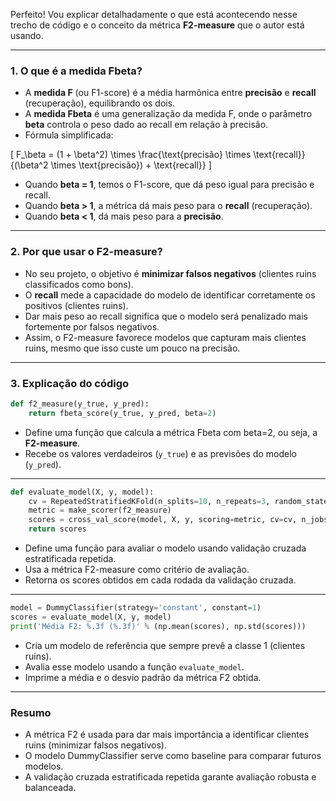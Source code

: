 Perfeito! Vou explicar detalhadamente o que está acontecendo nesse trecho de código e o conceito da métrica **F2-measure** que o autor está usando.

---

### 1. O que é a **medida Fbeta**?

- A **medida F** (ou F1-score) é a média harmônica entre **precisão** e **recall** (recuperação), equilibrando os dois.
- A **medida Fbeta** é uma generalização da medida F, onde o parâmetro **beta** controla o peso dado ao recall em relação à precisão.
- Fórmula simplificada:

\[
F_\beta = (1 + \beta^2) \times \frac{\text{precisão} \times \text{recall}}{(\beta^2 \times \text{precisão}) + \text{recall}}
\]

- Quando **beta = 1**, temos o F1-score, que dá peso igual para precisão e recall.
- Quando **beta > 1**, a métrica dá mais peso para o **recall** (recuperação).
- Quando **beta < 1**, dá mais peso para a **precisão**.

---

### 2. Por que usar o **F2-measure**?

- No seu projeto, o objetivo é **minimizar falsos negativos** (clientes ruins classificados como bons).
- O **recall** mede a capacidade do modelo de identificar corretamente os positivos (clientes ruins).
- Dar mais peso ao recall significa que o modelo será penalizado mais fortemente por falsos negativos.
- Assim, o F2-measure favorece modelos que capturam mais clientes ruins, mesmo que isso custe um pouco na precisão.

---

### 3. Explicação do código

```python
def f2_measure(y_true, y_pred):
    return fbeta_score(y_true, y_pred, beta=2)
```

- Define uma função que calcula a métrica Fbeta com beta=2, ou seja, a **F2-measure**.
- Recebe os valores verdadeiros (`y_true`) e as previsões do modelo (`y_pred`).

---

```python
def evaluate_model(X, y, model):
    cv = RepeatedStratifiedKFold(n_splits=10, n_repeats=3, random_state=1)
    metric = make_scorer(f2_measure)
    scores = cross_val_score(model, X, y, scoring=metric, cv=cv, n_jobs=-1)
    return scores
```

- Define uma função para avaliar o modelo usando validação cruzada estratificada repetida.
- Usa a métrica F2-measure como critério de avaliação.
- Retorna os scores obtidos em cada rodada da validação cruzada.

---

```python
model = DummyClassifier(strategy='constant', constant=1)
scores = evaluate_model(X, y, model)
print('Média F2: %.3f (%.3f)' % (np.mean(scores), np.std(scores)))
```

- Cria um modelo de referência que sempre prevê a classe 1 (clientes ruins).
- Avalia esse modelo usando a função `evaluate_model`.
- Imprime a média e o desvio padrão da métrica F2 obtida.

---

### Resumo

- A métrica F2 é usada para dar mais importância a identificar clientes ruins (minimizar falsos negativos).
- O modelo DummyClassifier serve como baseline para comparar futuros modelos.
- A validação cruzada estratificada repetida garante avaliação robusta e balanceada.


